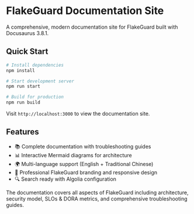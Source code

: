# FlakeGuard Documentation Site

A comprehensive, modern documentation site for FlakeGuard built with Docusaurus 3.8.1.

## Quick Start

```bash
# Install dependencies
npm install

# Start development server
npm run start

# Build for production  
npm run build
```

Visit `http://localhost:3000` to view the documentation site.

## Features

- 📚 Complete documentation with troubleshooting guides
- 📊 Interactive Mermaid diagrams for architecture 
- 🌍 Multi-language support (English + Traditional Chinese)
- 🎨 Professional FlakeGuard branding and responsive design
- 🔍 Search ready with Algolia configuration

The documentation covers all aspects of FlakeGuard including architecture, security model, SLOs & DORA metrics, and comprehensive troubleshooting guides.
